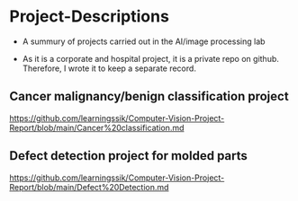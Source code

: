 # Project-Descriptions

- A summury of projects carried out in the AI/image processing lab

- As it is a corporate and hospital project, it is a private repo on github. Therefore, I wrote it to keep a separate record.



## Cancer malignancy/benign classification project

https://github.com/learningssik/Computer-Vision-Project-Report/blob/main/Cancer%20classification.md

## Defect detection project for molded parts

https://github.com/learningssik/Computer-Vision-Project-Report/blob/main/Defect%20Detection.md
